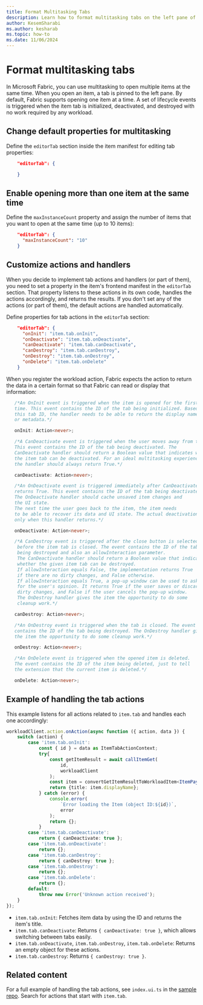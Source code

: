 ```yaml
---
title: Format Multitasking Tabs
description: Learn how to format multitasking tabs on the left pane of Microsoft Fabric. One item opens by default with automatically handled lifecycle events.
author: KesemSharabi
ms.author: kesharab
ms.topic: how-to
ms.date: 11/06/2024
---
```


# Format multitasking tabs

In Microsoft Fabric, you can use multitasking to open multiple items at the same time. When you open an item, a tab is pinned to the left pane. By  default, Fabric supports opening one item at a time. A set of lifecycle events is triggered when the item tab is initialized, deactivated, and destroyed with no work required by any workload.

## Change default properties for multitasking

Define the `editorTab` section inside the item manifest for editing tab properties:

```json
    "editorTab": {

    }
```

## Enable opening more than one item at the same time

Define the `maxInstanceCount` property and assign the number of items that you want to open at the same time (up to 10 items):

```json
    "editorTab": {
      "maxInstanceCount": "10"
    }
```

## Customize actions and handlers

When you decide to implement tab actions and handlers (or part of them), you need to set a property in the item's frontend manifest in the `editorTab` section. That property listens to these actions in its own code, handles the actions accordingly, and returns the results. If you don't set any of the actions (or part of them), the default actions are handled automatically.

Define properties for tab actions in the `editorTab` section:

```json
    "editorTab": {
      "onInit": "item.tab.onInit",
      "onDeactivate": "item.tab.onDeactivate",
      "canDeactivate": "item.tab.canDeactivate",
      "canDestroy": "item.tab.canDestroy",
      "onDestroy": "item.tab.onDestroy",
      "onDelete": "item.tab.onDelete"
    }
```

When you register the workload action, Fabric expects the action to return the data in a certain format so that Fabric can read or display that information:

```typescript
   /*An OnInit event is triggered when the item is opened for the first
   time. This event contains the ID of the tab being initialized. Based on
   this tab ID, the handler needs to be able to return the display name
   or metadata.*/

   onInit: Action<never>;

   /*A CanDeactivate event is triggered when the user moves away from the tab.
   This event contains the ID of the tab being deactivated. The
   CanDeactivate handler should return a Boolean value that indicates whether
   the item tab can be deactivated. For an ideal multitasking experience,
   the handler should always return True.*/

   canDeactivate: Action<never>;

   /*An OnDeactivate event is triggered immediately after CanDeactivate
   returns True. This event contains the ID of the tab being deactivated.
   The OnDeactivate handler should cache unsaved item changes and
   the UI state.
   The next time the user goes back to the item, the item needs
   to be able to recover its data and UI state. The actual deactivation begins
   only when this handler returns.*/

   onDeactivate: Action<never>;

   /*A CanDestroy event is triggered after the close button is selected,
    before the item tab is closed. The event contains the ID of the tab
    being destroyed and also an allowInteraction parameter.
    The CanDeactivate handler should return a Boolean value that indicates
    whether the given item tab can be destroyed.
    If allowInteraction equals False, the implementation returns True
    if there are no dirty changes, and False otherwise.
    If allowInteraction equals True, a pop-up window can be used to ask
    for the user's opinion. It returns True if the user saves or discards
    dirty changes, and False if the user cancels the pop-up window.
    The OnDestroy handler gives the item the opportunity to do some
    cleanup work.*/

   canDestroy: Action<never>;

   /*An OnDestroy event is triggered when the tab is closed. The event
   contains the ID of the tab being destroyed. The OnDestroy handler gives
   the item the opportunity to do some cleanup work.*/

   onDestroy: Action<never>;

   /*An OnDelete event is triggered when the opened item is deleted.
   The event contains the ID of the item being deleted, just to tell
   the extension that the current item is deleted.*/

   onDelete: Action<never>;
```

## Example of handling the tab actions

This example listens for all actions related to `item.tab` and handles each one accordingly:

```typescript
workloadClient.action.onAction(async function ({ action, data }) {
    switch (action) {
        case 'item.tab.onInit':
            const { id } = data as ItemTabActionContext;
            try{
                const getItemResult = await callItemGet(
                    id,
                    workloadClient
                );
                const item = convertGetItemResultToWorkloadItem<ItemPayload(getItemResult);
                return {title: item.displayName};
            } catch (error) {
                console.error(
                    `Error loading the Item (object ID:${id})`,
                    error
                );
                return {};
            }
        case 'item.tab.canDeactivate':
            return { canDeactivate: true };
        case 'item.tab.onDeactivate':
            return {};
        case 'item.tab.canDestroy':
            return { canDestroy: true };
        case 'item.tab.onDestroy':
            return {};
        case 'item.tab.onDelete':
            return {};
        default:
            throw new Error('Unknown action received');
    }
});
```

- `item.tab.onInit`: Fetches item data by using the ID and returns the item's title.
- `item.tab.canDeactivate`: Returns `{ canDeactivate: true }`, which allows switching between tabs easily.
- `item.tab.onDeactivate`, `item.tab.onDestroy`, `item.tab.onDelete`: Returns an empty object for these actions.
- `item.tab.canDestroy`: Returns `{ canDestroy: true }`.

## Related content

For a full example of handling the tab actions, see `index.ui.ts` in the [sample repo](https://github.com/microsoft/Microsoft-Fabric-workload-development-sample). Search for actions that start with `item.tab`.
